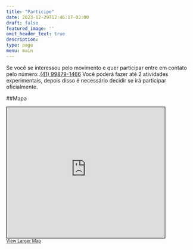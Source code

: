 ```yaml
---
title: "Participe"
date: 2023-12-29T12:46:17-03:00
draft: false
featured_image: ''
omit_header_text: true                                                  
description: 
type: page
menu: main
---
```


Se você se interessou pelo movimento e quer participar entre em contato pelo número:.[(41) 99879-1466](https://api.whatsapp.com/send/?phone=554198791466)
Você poderá fazer até 2 atividades experimentais, depois disso é necessário decidir se irá participar oficialmente.

##Mapa

<iframe width="425" height="350" src="https://www.openstreetmap.org/export/embed.html?bbox=-49.24021035432816%2C-25.46515839738126%2C-49.236669838428504%2C-25.463024927611347&amp;layer=mapnik" style="border: 1px solid black"></iframe><br/><small><a href="https://www.openstreetmap.org/#map=19/-25.46409/-49.23844">View Larger Map</a></small>
